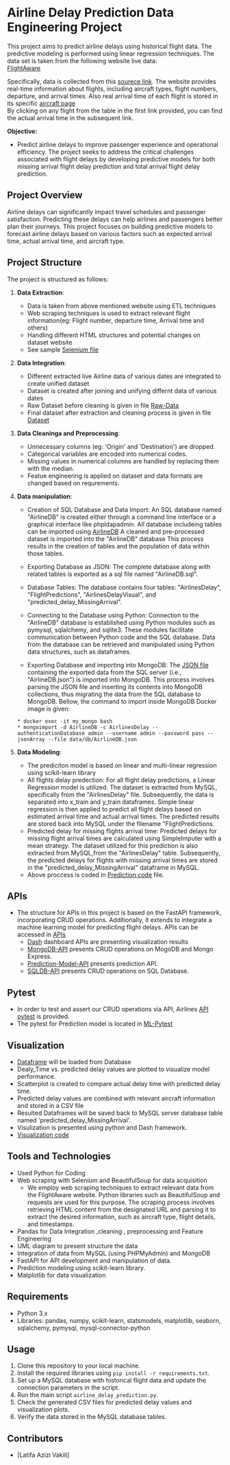 # Airline Delay Prediction Data Engineering Project

This project aims to predict airline delays using historical flight data. The predictive modeling is performed using linear regression techniques.
The data set is taken from the following website live data:  
[FlightAware](https://www.flightaware.com/live/cancelled)

Specifically, data is collected from this [sourece link](https://www.flightaware.com/live/aircrafttype/A320). 
The website provides real-time information about flights, including aircraft types, flight numbers, departure, and arrival times. 
Also real arrival time of each flight is stored in its specific [aircraft page](https://www.flightaware.com/live/flight/ANA312/history/20240403/2215Z/RJNT/RJTT)   
By clicking on any flight from the table in the first link provided, you can find the actual arrival time in the subsequent link.

**Objective:**
- Predict airline delays to improve passenger experience and operational efficiency. The project seeks to address the critical challenges associated with flight delays by developing predictive models for both missing arrival flight delay prediction and total arrival flight delay prediction.
## Project Overview

Airline delays can significantly impact travel schedules and passenger satisfaction. Predicting these delays can help airlines and passengers better plan their journeys. This project focuses on building predictive models to forecast airline delays based on various factors such as expected arrival time, actual arrival time, and aircraft type.

## Project Structure

The project is structured as follows:

1. **Data Extraction**:
   - Data is taken from above mentioned website using ETL techniques
   - Web scraping techniques is used to extract relevant flight information(eg: Flight number, departure time, Arrival time and others)
   - Handling different HTML structures and potential changes on dataset website
   - See sample [Selenium file](https://github.com/azizivakili/airline-proj/blob/main/notebooks/Retrieved_Data_Selenioum/aircraft-A320.ipynb)

2. **Data Integration**:
   - Different extracted live Airline data of various dates are integrated to create unified dataset
   - Dataset is created after joining and unifying differnt data of various dates
   - Raw Dataset before cleaning is given in file [Raw-Data](https://github.com/azizivakili/airline-proj/blob/main/data/datasets/AirlinesDelay-Raw-Dataset.csv)
   - Final dataset after extraction and cleaning process is given in file [Dataset](https://github.com/azizivakili/airline-proj/blob/main/data/datasets/AirlinesDelay-Dataset.csv)

3. **Data Cleaninga and Preprocessing**: 
   - Unnecessary columns (eg: 'Origin' and 'Destination') are dropped.
   - Categorical variables are encoded into numerical codes.
   - Missing values in numerical columns are handled by replacing them with the median.
   - Featue engineering is applied on dataset and data formats are changed based on requrements.

4. **Data manipulation**:
   - Creation of SQL Database and Data Import:
An SQL database named "AirlineDB" is created either through a command line interface or a graphical interface like phpldapadmin. All database includeing tables can be imported using [AirlineDB](https://github.com/azizivakili/airline-proj/blob/main/data/Database/SQL-Ailrline-DB/AirlineDB.sql)
A cleaned and pre-processed dataset is imported into the "AirlineDB" database 
This process results in the creation of tables and the population of data within those tables.

   - Exporting Database as JSON:
The complete database along with related tables is exported as a sql file named "AirlineDB.sql".

   - Database Tables:
The database contains four tables: "AirlinesDelay", "FlightPredictions", "AirlinesDelayVisual", and "predicted_delay_MissingArrival".

   - Connecting to the Database using Python:
Connection to the "AirlineDB" database is established using Python modules such as pymysql, sqlalchemy, and sqlite3. These modules facilitate communication between Python code and the SQL database.
Data from the database can be retrieved and manipulated using Python data structures, such as dataframes.

   - Exporting Database and importing into MongoDB:
The [JSON file](https://github.com/azizivakili/airline-proj/blob/main/data/Database/MongoDB/AirlineDB.json) containing the exported data from the SQL server (i.e., "AirlineDB.json") is imported into MongoDB.
This process involves parsing the JSON file and inserting its contents into MongoDB collections, thus migrating the data from the SQL database to MongoDB. Bellow, the command to import inside MongoDB Docker image is given:
   ```
   * docker exec -it my_mongo bash
   * mongoimport -d AirlineDB -c AirlinesDelay --authenticationDatabase admin --username admin --password pass --jsonArray --file data/db/AirlineDB.json
   ```

5. **Data Modeling**:
   - The prediciton model is based on linear and multi-linear regression using scikit-learn library
   - All flights delay predection: For all flight delay predictions, a Linear Regression model is utilized. The dataset is extracted from MySQL, specifically from the "AirlinesDelay" file. Subsequently, the data is separated into x_train and y_train dataframes. Simple linear regression is then applied to predict all flight delays based on estimated arrival time and actual arrival times. The predicted results are stored back into MySQL under the filename "FlightPredictions.
   - Predicted delay for missing flights arrival time: Predicted delays for missing flight arrival times are calculated using SimpleImputer with a mean strategy. The dataset utilized for this prediction is also extracted from MySQL,from the "AirlinesDelay" table. Subsequently, the predicted delays for flights with missing arrival times are stored in the "predicted_delay_MissingArrival" dataframe in MySQL.
   - Above proccess is coded in [Prediction code](https://github.com/azizivakili/airline-proj/blob/main/notebooks/Prediction_notebooks/Predicteding_code.ipynb) file. 
   
## APIs
- The structure for APIs in this project is based on the FastAPI framework, incorporating CRUD operations. Additionally, it extends to integrate a machine learning model for predicting flight delays. APIs can be accessed in [APIs](https://github.com/azizivakili/airline-proj/tree/main/src/APIs)
  - [Dash](https://github.com/azizivakili/airline-proj/tree/main/src/APIs/Dash) dashboard APIs are presenting visualization results
  - [MongoDB-API](https://github.com/azizivakili/airline-proj/tree/main/src/APIs/MongoDB-API) presents CRUD operations on MogoDB and Mongo Express.
  - [Prediction-Model-API](https://github.com/azizivakili/airline-proj/tree/main/src/APIs/Prediction-Model-API) presents prediction API.
  - [SQLDB-API](https://github.com/azizivakili/airline-proj/tree/main/src/APIs/SQLDB-API) presents CRUD operations on SQL Database. 

## Pytest
- In order to test and assert our CRUD operations via API, Airlines [API pytest](https://github.com/azizivakili/airline-proj/tree/main/src/AirlineDB-Pytest) is provided.
- The pytest for Prediction model is located in [ML-Pytest](https://github.com/azizivakili/airline-proj/tree/main/src/APIs/Prediction-Model-API/ML-Model-pytest)
  
## Visualization
   - [Dataframe](https://github.com/azizivakili/airline-proj/blob/main/data/datasets/AirlinesDelay-Visualized.csv) will be loaded from Database
   - Dealy_Time vs. predicted delay values are plotted to visualize model performance.
   - Scatterplot is created to compare actual delay time with predicted delay time.
   - Predicted delay values are combined with relevant aircraft information and stored in a CSV file 
   - Resulted Dataframes will be saved back to MySQL server database table named 'predicted_delay_MissingArrival'.
   - Visulization is presented using python and Dash framework.
   - [Visualization code](https://github.com/azizivakili/airline-proj/blob/main/notebooks/visualized_data/Visualization-code.ipynb)
     
## Tools and Technologies
   - Used Python for Coding
   - Web scraping with Selenium and BeautifulSoup for data acquisition
      - We employ web scraping techniques to extract relevant data from the FlightAware website. Python libraries such as BeautifulSoup and requests are used for this purpose. The scraping process involves retrieving HTML content from the designated URL and parsing it to extract the desired information, such as aircraft type, flight details, and timestamps.
   - Pandas for Data Integration ,cleaning , preprocessing and Feature Engineering
   - UML diagram to present structure the data
   - Integration of data from MySQL (using PHPMyAdmin) and MongoDB
   - FastAPI for API development and manipulation of data.
   - Prediction modeling using scikit-learn library.
   - Matplotlib for data visualization
     
## Requirements

- Python 3.x
- Libraries: pandas, numpy, scikit-learn, statsmodels, matplotlib, seaborn, sqlalchemy, pymysql, mysql-connector-python

## Usage

1. Clone this repository to your local machine.
2. Install the required libraries using `pip install -r requirements.txt`.
3. Set up a MySQL database with historical flight data and update the connection parameters in the script.
4. Run the main script `airline_delay_prediction.py`.
5. Check the generated CSV files for predicted delay values and visualization plots.
6. Verify the data stored in the MySQL database tables.


## Contributors

- [Latifa Azizi Vakili]
